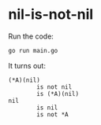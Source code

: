# nil-is-not-nil

Run the code:
```sh
go run main.go
```

It turns out:
```text
(*A)(nil)
        is not nil
        is (*A)(nil)
nil
        is nil
        is not *A
```
